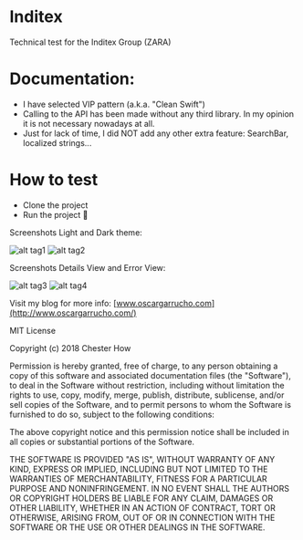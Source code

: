 # Inditex
Technical test for the Inditex Group (ZARA)

# Documentation:
- I have selected VIP pattern (a.k.a. "Clean Swift")
- Calling to the API has been made without any third library. In my opinion it is not necessary nowadays at all.
- Just for lack of time, I did NOT add any other extra feature: SearchBar, localized strings...

# How to test
- Clone the project
- Run the project 🥳


Screenshots Light and Dark theme:

![alt tag1](images/image01.png)
![alt tag2](images/image04.png)

Screenshots Details View and Error View:

![alt tag3](images/image02.png)
![alt tag4](images/image03.png)



Visit my blog for more info: [www.oscargarrucho.com](http://www.oscargarrucho.com/)


MIT License

Copyright (c) 2018 Chester How

Permission is hereby granted, free of charge, to any person obtaining a copy of this software and associated documentation files (the "Software"), to deal in the Software without restriction, including without limitation the rights to use, copy, modify, merge, publish, distribute, sublicense, and/or sell copies of the Software, and to permit persons to whom the Software is furnished to do so, subject to the following conditions:

The above copyright notice and this permission notice shall be included in all copies or substantial portions of the Software.

THE SOFTWARE IS PROVIDED "AS IS", WITHOUT WARRANTY OF ANY KIND, EXPRESS OR IMPLIED, INCLUDING BUT NOT LIMITED TO THE WARRANTIES OF MERCHANTABILITY, FITNESS FOR A PARTICULAR PURPOSE AND NONINFRINGEMENT. IN NO EVENT SHALL THE AUTHORS OR COPYRIGHT HOLDERS BE LIABLE FOR ANY CLAIM, DAMAGES OR OTHER LIABILITY, WHETHER IN AN ACTION OF CONTRACT, TORT OR OTHERWISE, ARISING FROM, OUT OF OR IN CONNECTION WITH THE SOFTWARE OR THE USE OR OTHER DEALINGS IN THE SOFTWARE.
